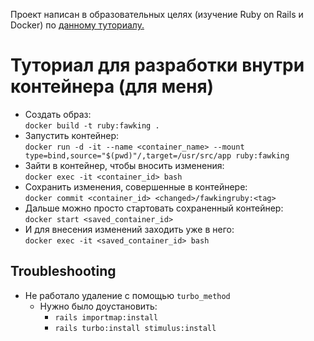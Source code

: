 Проект написан в образовательных целях (изучение Ruby on Rails и Docker) 
по [данному туториалу.](https://guides.rubyonrails.org/getting_started.html) 

# Туториал для разработки внутри контейнера (для меня) 
- Создать образ: \
`docker build -t ruby:fawking .`
- Запустить контейнер: \
`docker run -d -it --name <container_name> --mount type=bind,source="$(pwd)"/,target=/usr/src/app ruby:fawking`
- Зайти в контейнер, чтобы вносить изменения: \
`docker exec -it <container_id> bash`
- Сохранить изменения, совершенные в контейнере: \
`docker commit <container_id> <changed>/fawkingruby:<tag>`
- Дальше можно просто стартовать сохраненный контейнер:\
`docker start <saved_container_id>`
- И для внесения изменений заходить уже в него: \
`docker exec -it <saved_container_id> bash`

## Troubleshooting
- Не работало удаление с помощью `turbo_method`
  - Нужно было доустановить:
    - `rails importmap:install`
    - `rails turbo:install stimulus:install`